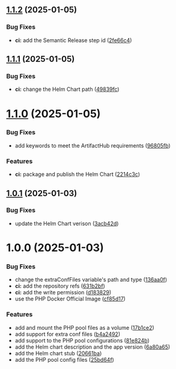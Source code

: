 ## [1.1.2](https://github.com/jacob-cabral/php-fpm/compare/v1.1.1...v1.1.2) (2025-01-05)


### Bug Fixes

* **ci:** add the Semantic Release step id ([2fe66c4](https://github.com/jacob-cabral/php-fpm/commit/2fe66c440702e7c7c1e881d94953555c5ac12c83))

## [1.1.1](https://github.com/jacob-cabral/php-fpm/compare/v1.1.0...v1.1.1) (2025-01-05)


### Bug Fixes

* **ci:** change the Helm Chart path ([49839fc](https://github.com/jacob-cabral/php-fpm/commit/49839fc02b71788178c6d6c7f6fd83032149fd32))

# [1.1.0](https://github.com/jacob-cabral/php-fpm/compare/v1.0.1...v1.1.0) (2025-01-05)


### Bug Fixes

* add keywords to meet the ArtifactHub requirements ([96805fb](https://github.com/jacob-cabral/php-fpm/commit/96805fb8c09a7badb38f9ebb9f24bb6236e15a2f))


### Features

* **ci:** package and publish the Helm Chart ([2214c3c](https://github.com/jacob-cabral/php-fpm/commit/2214c3c34dafe54bdf534a1f1163e6d7f761223f))

## [1.0.1](https://github.com/jacob-cabral/php-fpm/compare/v1.0.0...v1.0.1) (2025-01-03)


### Bug Fixes

* update the Helm Chart verison ([3acb42d](https://github.com/jacob-cabral/php-fpm/commit/3acb42d5be94ddd5b851db2b12e546b6cf77d860))

# 1.0.0 (2025-01-03)


### Bug Fixes

* change the extraConfFiles variable's path and type ([136aa0f](https://github.com/jacob-cabral/php-fpm/commit/136aa0f8f03e8028abe279b5270c84ed974c1917))
* **ci:** add the repository refs ([631b2bf](https://github.com/jacob-cabral/php-fpm/commit/631b2bfccb89c212662d99db81dad1bb2c1ea1c8))
* **ci:** add the write permission ([d183829](https://github.com/jacob-cabral/php-fpm/commit/d183829b5f2a1703b6895dee84889113323c5183))
* use the PHP Docker Official Image ([cf85d17](https://github.com/jacob-cabral/php-fpm/commit/cf85d17ce971d2e3a0f1ab889c34c3500e51cc6d))


### Features

* add and mount the PHP pool files as a volume ([17b1ce2](https://github.com/jacob-cabral/php-fpm/commit/17b1ce2b48d590afa669ce791e13e65d8b8fd4a2))
* add support for extra conf files ([b4a2492](https://github.com/jacob-cabral/php-fpm/commit/b4a249223be2f3883475d9af0faf58e4a9892b63))
* add support to the PHP pool configurations ([81e824b](https://github.com/jacob-cabral/php-fpm/commit/81e824bec8653a5cbaa731b56c99abbd46b0c346))
* add the Helm chart description and the app version ([6a80a65](https://github.com/jacob-cabral/php-fpm/commit/6a80a65485df42d2e1e8b8a61e83a0c3ecdc4474))
* add the Helm chart stub ([20661ba](https://github.com/jacob-cabral/php-fpm/commit/20661bae577783564c7cddf3ad4f87c19173eee5))
* add the PHP pool config files ([25bd64f](https://github.com/jacob-cabral/php-fpm/commit/25bd64faa15d4a8c9af63bd19f8ceef30b5d2f91))
